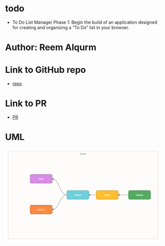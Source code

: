 # todo
* To Do List Manager Phase 1: Begin the build of an application designed for creating and organizing a “To Do” list in your browser.

# Author: Reem Alqurm

# Link to GitHub repo 
* [repo](https://github.com/reem-alqurm/todo) .

# Link to PR 
* [PR](https://github.com/reem-alqurm/todo/pulls)
# UML
<img src = "todo.png">